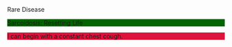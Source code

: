 <!DOCTYPE html>
<html>
<head>Rare Disease</head>

<body>
  <p style="background-color:DarkGreen;">Sarcoidosis: Resetting Life</p1>


<p style="background-color:Crimson;">I can begin with a constant chest cough.</p1>

</body>

</head>  
</html>
